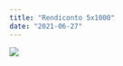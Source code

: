 ```yaml
---
title: "Rendiconto 5x1000"
date: "2021-06-27"
---
```


[![](images/rendiconto-5xmille-1-232x300.jpg)](http://www.associazionediabeticibrescia.it/wp-content/uploads/2021/06/rendiconto-5xmille-1.jpg)
